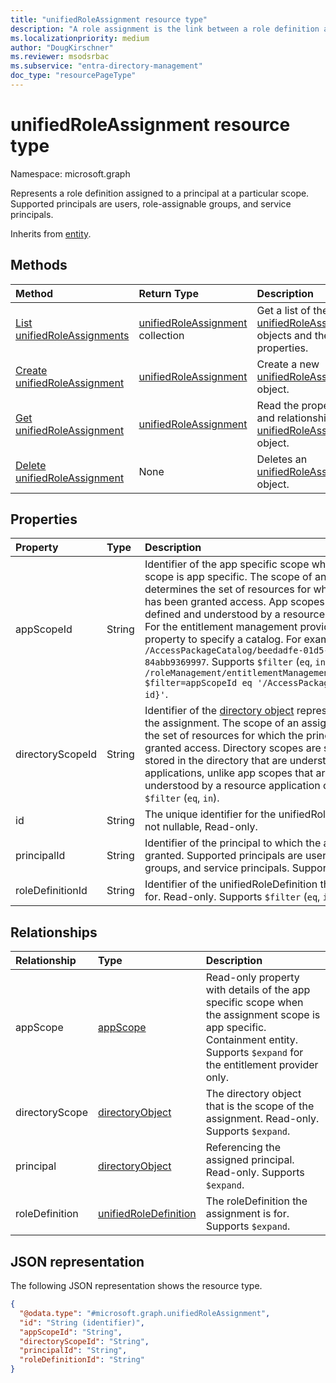 ```yaml
---
title: "unifiedRoleAssignment resource type"
description: "A role assignment is the link between a role definition and a principal at a particular scope for access."
ms.localizationpriority: medium
author: "DougKirschner"
ms.reviewer: msodsrbac
ms.subservice: "entra-directory-management"
doc_type: "resourcePageType"
---
```


# unifiedRoleAssignment resource type

Namespace: microsoft.graph

Represents a role definition assigned to a principal at a particular scope. Supported principals are users, role-assignable groups, and service principals.

Inherits from [entity](entity.md).

## Methods

| Method       | Return Type | Description |
|:-------------|:------------|:------------|
|[List unifiedRoleAssignments](../api/rbacapplication-list-roleassignments.md)|[unifiedRoleAssignment](../resources/unifiedroleassignment.md) collection| Get a list of the [unifiedRoleAssignment](../resources/unifiedroleassignment.md) objects and their properties.|
|[Create unifiedRoleAssignment](../api/rbacapplication-post-roleassignments.md)|[unifiedRoleAssignment](../resources/unifiedroleassignment.md)|Create a new [unifiedRoleAssignment](../resources/unifiedroleassignment.md) object.|
|[Get unifiedRoleAssignment](../api/unifiedroleassignment-get.md)|[unifiedRoleAssignment](../resources/unifiedroleassignment.md)|Read the properties and relationships of an [unifiedRoleAssignment](../resources/unifiedroleassignment.md) object.|
|[Delete unifiedRoleAssignment](../api/unifiedroleassignment-delete.md)|None|Deletes an [unifiedRoleAssignment](../resources/unifiedroleassignment.md) object.|

## Properties

| Property     | Type        | Description |
|:-------------|:------------|:------------|
|appScopeId|String|Identifier of the app specific scope when the assignment scope is app specific. The scope of an assignment determines the set of resources for which the principal has been granted access. App scopes are scopes that are defined and understood by a resource application only. For the entitlement management provider, use this property to specify a catalog. For example, `/AccessPackageCatalog/beedadfe-01d5-4025-910b-84abb9369997`. Supports `$filter` (`eq`, `in`). For example, `/roleManagement/entitlementManagement/roleAssignments?$filter=appScopeId eq '/AccessPackageCatalog/{catalog id}'`.|
|directoryScopeId|String|Identifier of the [directory object](directoryobject.md) representing the scope of the assignment. The scope of an assignment determines the set of resources for which the principal has been granted access. Directory scopes are shared scopes stored in the directory that are understood by multiple applications, unlike app scopes that are defined and understood by a resource application only. Supports `$filter` (`eq`, `in`).|
|id|String| The unique identifier for the unifiedRoleAssignment. Key, not nullable, Read-only. |
|principalId|String| Identifier of the principal to which the assignment is granted. Supported principals are users, role-assignable groups, and service principals. Supports `$filter` (`eq`, `in`). |
|roleDefinitionId|String| Identifier of the unifiedRoleDefinition the assignment is for. Read-only. Supports `$filter` (`eq`, `in`). |


## Relationships

| Relationship | Type        | Description |
|:-------------|:------------|:------------|
|appScope|[appScope](appscope.md)|Read-only property with details of the app specific scope when the assignment scope is app specific. Containment entity. Supports `$expand` for the entitlement provider only.|
|directoryScope|[directoryObject](directoryobject.md)|The directory object that is the scope of the assignment. Read-only. Supports `$expand`.|
|principal|[directoryObject](directoryobject.md)| Referencing the assigned principal. Read-only. Supports `$expand`.|
|roleDefinition|[unifiedRoleDefinition](unifiedroledefinition.md)|The roleDefinition the assignment is for.  Supports `$expand`.|


## JSON representation

The following JSON representation shows the resource type.

<!-- {
  "blockType": "resource",
  "keyProperty": "id",
  "@odata.type": "microsoft.graph.unifiedRoleAssignment",
  "openType": false
}
-->

```json
{
  "@odata.type": "#microsoft.graph.unifiedRoleAssignment",
  "id": "String (identifier)",
  "appScopeId": "String",
  "directoryScopeId": "String",
  "principalId": "String",
  "roleDefinitionId": "String"
}
```

<!-- uuid: 16cd6b66-4b1a-43a1-adaf-3a886856ed98
2019-02-04 14:57:30 UTC -->
<!-- {
  "type": "#page.annotation",
  "description": "unifiedRoleAssignment resource",
  "keywords": "",
  "section": "documentation",
  "tocPath": ""
}-->
